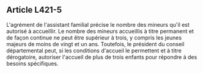 ## Article L421-5

L'agrément de l'assistant familial précise le nombre des mineurs qu'il est autorisé à accueillir. Le nombre des
mineurs accueillis à titre permanent et de façon continue ne peut être supérieur à trois, y compris les jeunes
majeurs de moins de vingt et un ans. Toutefois, le président du conseil départemental peut, si les conditions
d'accueil le permettent et à titre dérogatoire, autoriser l'accueil de plus de trois enfants pour répondre à des
besoins spécifiques.

